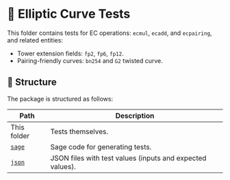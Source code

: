 # :test_tube: Elliptic Curve Tests

This folder contains tests for EC operations: `ecmul`, `ecadd`, and `ecpairing`,
and related entities:

- Tower extension fields: `fp2`, `fp6`, `fp12`.
- Pairing-friendly curves: `bn254` and `G2` twisted curve.

## :file_folder: Structure

The package is structured as follows:

| Path | Description |
| --- | --- |
| This folder | Tests themselves. |
| [`sage`](./sage) | Sage code for generating tests. |
| [`json`](./json) | JSON files with test values (inputs and expected values). |
